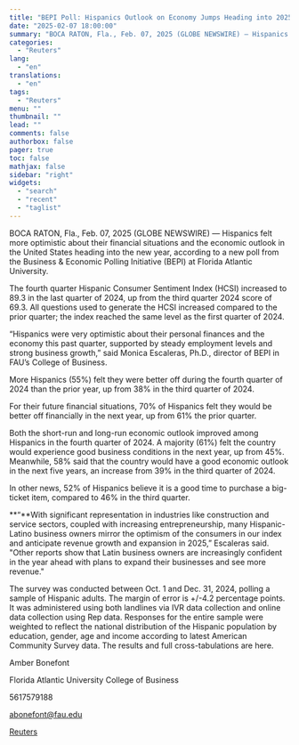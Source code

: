 ```yaml
---
title: "BEPI Poll: Hispanics Outlook on Economy Jumps Heading into 2025"
date: "2025-02-07 18:00:00"
summary: "BOCA RATON, Fla., Feb. 07, 2025 (GLOBE NEWSWIRE) — Hispanics felt more optimistic about their financial situations and the economic outlook in the United States heading into the new year, according to a new poll from the Business &amp; Economic Polling Initiative (BEPI) at Florida Atlantic University.The fourth quarter Hispanic..."
categories:
  - "Reuters"
lang:
  - "en"
translations:
  - "en"
tags:
  - "Reuters"
menu: ""
thumbnail: ""
lead: ""
comments: false
authorbox: false
pager: true
toc: false
mathjax: false
sidebar: "right"
widgets:
  - "search"
  - "recent"
  - "taglist"
---
```


BOCA RATON, Fla., Feb. 07, 2025 (GLOBE NEWSWIRE) — Hispanics felt more optimistic about their financial situations and the economic outlook in the United States heading into the new year, according to a new poll from the Business & Economic Polling Initiative (BEPI) at Florida Atlantic University.

The fourth quarter Hispanic Consumer Sentiment Index (HCSI) increased to 89.3 in the last quarter of 2024, up from the third quarter 2024 score of 69.3. All questions used to generate the HCSI increased compared to the prior quarter; the index reached the same level as the first quarter of 2024.

“Hispanics were very optimistic about their personal finances and the economy this past quarter, supported by steady employment levels and strong business growth,” said Monica Escaleras, Ph.D., director of BEPI in FAU’s College of Business.

More Hispanics (55%) felt they were better off during the fourth quarter of 2024 than the prior year, up from 38% in the third quarter of 2024.

For their future financial situations, 70% of Hispanics felt they would be better off financially in the next year, up from 61% the prior quarter.

Both the short-run and long-run economic outlook improved among Hispanics in the fourth quarter of 2024. A majority (61%) felt the country would experience good business conditions in the next year, up from 45%. Meanwhile, 58% said that the country would have a good economic outlook in the next five years, an increase from 39% in the third quarter of 2024.

In other news, 52% of Hispanics believe it is a good time to purchase a big-ticket item, compared to 46% in the third quarter.

**“**With significant representation in industries like construction and service sectors, coupled with increasing entrepreneurship, many Hispanic-Latino business owners mirror the optimism of the consumers in our index and anticipate revenue growth and expansion in 2025,” Escaleras said. "Other reports show that Latin business owners are increasingly confident in the year ahead with plans to expand their businesses and see more revenue."

The survey was conducted between Oct. 1 and Dec. 31, 2024, polling a sample of Hispanic adults. The margin of error is +/-4.2 percentage points. It was administered using both landlines via IVR data collection and online data collection using Rep data. Responses for the entire sample were weighted to reflect the national distribution of the Hispanic population by education, gender, age and income according to latest American Community Survey data. The results and full cross-tabulations are here.

Amber Bonefont

Florida Atlantic University College of Business

5617579188

abonefont@fau.edu

[Reuters](https://www.tradingview.com/news/reuters.com,2025-02-07:newsml_GNX6hxCfh:0-bepi-poll-hispanics-outlook-on-economy-jumps-heading-into-2025/)
